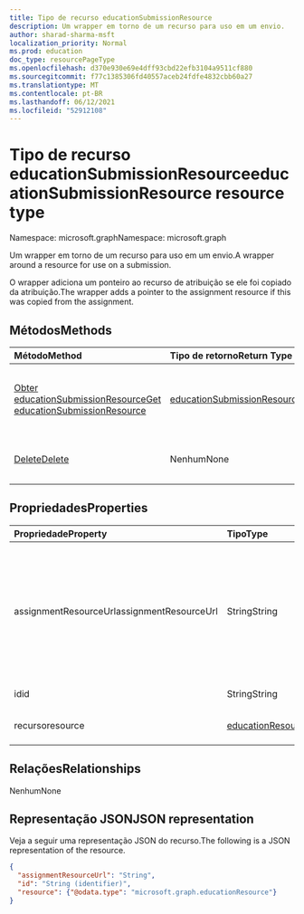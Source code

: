 ```yaml
---
title: Tipo de recurso educationSubmissionResource
description: Um wrapper em torno de um recurso para uso em um envio.
author: sharad-sharma-msft
localization_priority: Normal
ms.prod: education
doc_type: resourcePageType
ms.openlocfilehash: d370e930e69e4dff93cbd22efb3104a9511cf880
ms.sourcegitcommit: f77c1385306fd40557aceb24fdfe4832cbb60a27
ms.translationtype: MT
ms.contentlocale: pt-BR
ms.lasthandoff: 06/12/2021
ms.locfileid: "52912108"
---
```

# <a name="educationsubmissionresource-resource-type"></a><span data-ttu-id="ffcc9-103">Tipo de recurso educationSubmissionResource</span><span class="sxs-lookup"><span data-stu-id="ffcc9-103">educationSubmissionResource resource type</span></span>

<span data-ttu-id="ffcc9-104">Namespace: microsoft.graph</span><span class="sxs-lookup"><span data-stu-id="ffcc9-104">Namespace: microsoft.graph</span></span>

<span data-ttu-id="ffcc9-105">Um wrapper em torno de um recurso para uso em um envio.</span><span class="sxs-lookup"><span data-stu-id="ffcc9-105">A wrapper around a resource for use on a submission.</span></span> 

<span data-ttu-id="ffcc9-106">O wrapper adiciona um ponteiro ao recurso de atribuição se ele foi copiado da atribuição.</span><span class="sxs-lookup"><span data-stu-id="ffcc9-106">The wrapper adds a pointer to the assignment resource if this was copied from the assignment.</span></span>  


## <a name="methods"></a><span data-ttu-id="ffcc9-107">Métodos</span><span class="sxs-lookup"><span data-stu-id="ffcc9-107">Methods</span></span>

| <span data-ttu-id="ffcc9-108">Método</span><span class="sxs-lookup"><span data-stu-id="ffcc9-108">Method</span></span>           | <span data-ttu-id="ffcc9-109">Tipo de retorno</span><span class="sxs-lookup"><span data-stu-id="ffcc9-109">Return Type</span></span>    |<span data-ttu-id="ffcc9-110">Descrição</span><span class="sxs-lookup"><span data-stu-id="ffcc9-110">Description</span></span>|
|:---------------|:--------|:----------|
|[<span data-ttu-id="ffcc9-111">Obter educationSubmissionResource</span><span class="sxs-lookup"><span data-stu-id="ffcc9-111">Get educationSubmissionResource</span></span>](../api/educationsubmissionresource-get.md) | [<span data-ttu-id="ffcc9-112">educationSubmissionResource</span><span class="sxs-lookup"><span data-stu-id="ffcc9-112">educationSubmissionResource</span></span>](educationsubmissionresource.md) |<span data-ttu-id="ffcc9-113">Leia propriedades e relações de um **objeto educationSubmissionResource.**</span><span class="sxs-lookup"><span data-stu-id="ffcc9-113">Read properties and relationships of an **educationSubmissionResource** object.</span></span>|
|[<span data-ttu-id="ffcc9-114">Delete</span><span class="sxs-lookup"><span data-stu-id="ffcc9-114">Delete</span></span>](../api/educationsubmissionresource-delete.md) | <span data-ttu-id="ffcc9-115">Nenhum</span><span class="sxs-lookup"><span data-stu-id="ffcc9-115">None</span></span> |<span data-ttu-id="ffcc9-116">**Exclua um objeto educationSubmissionResource.**</span><span class="sxs-lookup"><span data-stu-id="ffcc9-116">Delete an **educationSubmissionResource** object.</span></span> |

## <a name="properties"></a><span data-ttu-id="ffcc9-117">Propriedades</span><span class="sxs-lookup"><span data-stu-id="ffcc9-117">Properties</span></span>
| <span data-ttu-id="ffcc9-118">Propriedade</span><span class="sxs-lookup"><span data-stu-id="ffcc9-118">Property</span></span>     | <span data-ttu-id="ffcc9-119">Tipo</span><span class="sxs-lookup"><span data-stu-id="ffcc9-119">Type</span></span>   |<span data-ttu-id="ffcc9-120">Descrição</span><span class="sxs-lookup"><span data-stu-id="ffcc9-120">Description</span></span>|
|:---------------|:--------|:----------|
|<span data-ttu-id="ffcc9-121">assignmentResourceUrl</span><span class="sxs-lookup"><span data-stu-id="ffcc9-121">assignmentResourceUrl</span></span>|<span data-ttu-id="ffcc9-122">String</span><span class="sxs-lookup"><span data-stu-id="ffcc9-122">String</span></span>|<span data-ttu-id="ffcc9-123">Ponteiro para a atribuição da qual esse recurso foi copiado.</span><span class="sxs-lookup"><span data-stu-id="ffcc9-123">Pointer to the assignment from which this resource was copied.</span></span> <span data-ttu-id="ffcc9-124">Se for nulo, o aluno carregará o recurso.</span><span class="sxs-lookup"><span data-stu-id="ffcc9-124">If this is null, the student uploaded the resource.</span></span>|
|<span data-ttu-id="ffcc9-125">id</span><span class="sxs-lookup"><span data-stu-id="ffcc9-125">id</span></span>|<span data-ttu-id="ffcc9-126">String</span><span class="sxs-lookup"><span data-stu-id="ffcc9-126">String</span></span>| <span data-ttu-id="ffcc9-127">Somente leitura.</span><span class="sxs-lookup"><span data-stu-id="ffcc9-127">Read-only.</span></span>|
|<span data-ttu-id="ffcc9-128">recurso</span><span class="sxs-lookup"><span data-stu-id="ffcc9-128">resource</span></span>|[<span data-ttu-id="ffcc9-129">educationResource</span><span class="sxs-lookup"><span data-stu-id="ffcc9-129">educationResource</span></span>](educationresource.md)|<span data-ttu-id="ffcc9-130">Objeto Resource.</span><span class="sxs-lookup"><span data-stu-id="ffcc9-130">Resource object.</span></span>|

## <a name="relationships"></a><span data-ttu-id="ffcc9-131">Relações</span><span class="sxs-lookup"><span data-stu-id="ffcc9-131">Relationships</span></span>
<span data-ttu-id="ffcc9-132">Nenhum</span><span class="sxs-lookup"><span data-stu-id="ffcc9-132">None</span></span>


## <a name="json-representation"></a><span data-ttu-id="ffcc9-133">Representação JSON</span><span class="sxs-lookup"><span data-stu-id="ffcc9-133">JSON representation</span></span>

<span data-ttu-id="ffcc9-134">Veja a seguir uma representação JSON do recurso.</span><span class="sxs-lookup"><span data-stu-id="ffcc9-134">The following is a JSON representation of the resource.</span></span>

<!-- {
  "blockType": "resource",
  "optionalProperties": [

  ],
  "@odata.type": "microsoft.graph.educationSubmissionResource"
}-->

```json
{
  "assignmentResourceUrl": "String",
  "id": "String (identifier)",
  "resource": {"@odata.type": "microsoft.graph.educationResource"}
}
```

<!-- uuid: 8fcb5dbc-d5aa-4681-8e31-b001d5168d79
2015-10-25 14:57:30 UTC -->
<!--
{
  "type": "#page.annotation",
  "description": "educationSubmissionResource resource",
  "keywords": "",
  "section": "documentation",
  "tocPath": "",
  "suppressions": []
}
-->


